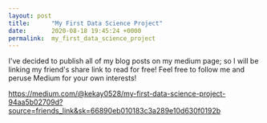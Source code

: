 ```yaml
---
layout: post
title:      "My First Data Science Project"
date:       2020-08-18 19:45:24 +0000
permalink:  my_first_data_science_project
---
```


I've decided to publish all of my blog posts on my medium page; so I will be linking my friend's share link to read for free! Feel free to follow me and peruse Medium for your own interests!


https://medium.com/@kekay0528/my-first-data-science-project-94aa5b02709d?source=friends_link&sk=66890eb010183c3a289e10d630f0192b
